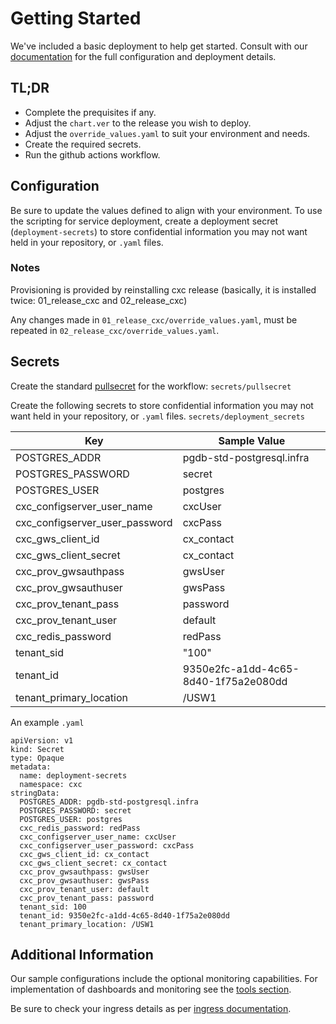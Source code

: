 # Getting Started
We've included a basic deployment to help get started.
Consult with our [documentation](all.docs.genesys.com/PEC-OU/Current/CXCPEGuide) for the full configuration and deployment details.

## TL;DR
- Complete the prequisites if any.
- Adjust the `chart.ver` to the release you wish to deploy.
- Adjust the `override_values.yaml` to suit your environment and needs.
- Create the required secrets.
- Run the github actions workflow.

## Configuration

Be sure to update the values defined to align with your environment.
To use the scripting for service deployment, create a deployment secret (`deployment-secrets`) to store confidential information you may not want held in your repository, or `.yaml` files. 

### Notes
Provisioning is provided by reinstalling cxc release (basically, it is installed twice: 01_release_cxc and 02_release_cxc)

Any changes made in `01_release_cxc/override_values.yaml`, must be repeated in `02_release_cxc/override_values.yaml`. 

## Secrets 
Create the standard [pullsecret](../#-considerations) for the workflow: 
`secrets/pullsecret`

Create the following secrets to store confidential information you may not want held in your repository, or `.yaml` files. 
`secrets/deployment_secrets`

|Key|Sample Value|
|-|-|
POSTGRES_ADDR| pgdb-std-postgresql.infra
POSTGRES_PASSWORD| secret
POSTGRES_USER| postgres
cxc_configserver_user_name| cxcUser
cxc_configserver_user_password| cxcPass
cxc_gws_client_id| cx_contact
cxc_gws_client_secret| cx_contact
cxc_prov_gwsauthpass| gwsUser
cxc_prov_gwsauthuser| gwsPass
cxc_prov_tenant_pass| password
cxc_prov_tenant_user| default
cxc_redis_password| redPass
tenant_sid| "100"
tenant_id| 9350e2fc-a1dd-4c65-8d40-1f75a2e080dd
tenant_primary_location| /USW1

An example `.yaml`
```
apiVersion: v1
kind: Secret
type: Opaque
metadata:
  name: deployment-secrets
  namespace: cxc
stringData:
  POSTGRES_ADDR: pgdb-std-postgresql.infra
  POSTGRES_PASSWORD: secret
  POSTGRES_USER: postgres
  cxc_redis_password: redPass
  cxc_configserver_user_name: cxcUser
  cxc_configserver_user_password: cxcPass
  cxc_gws_client_id: cx_contact
  cxc_gws_client_secret: cx_contact
  cxc_prov_gwsauthpass: gwsUser
  cxc_prov_gwsauthuser: gwsPass
  cxc_prov_tenant_user: default
  cxc_prov_tenant_pass: password
  tenant_sid: 100
  tenant_id: 9350e2fc-a1dd-4c65-8d40-1f75a2e080dd
  tenant_primary_location: /USW1

```


## Additional Information

Our sample configurations include the optional monitoring capabilities. For implementation of dashboards and monitoring see the [tools section](/tools).

Be sure to check your ingress details as per [ingress documentation](/doc/ingress.md).